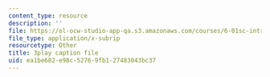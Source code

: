 ```yaml
---
content_type: resource
description: ''
file: https://ol-ocw-studio-app-qa.s3.amazonaws.com/courses/6-01sc-introduction-to-electrical-engineering-and-computer-science-i-spring-2011/ea1be682e98c52769fb127483043bc37_u_x67-kaedM.vtt
file_type: application/x-subrip
resourcetype: Other
title: 3play caption file
uid: ea1be682-e98c-5276-9fb1-27483043bc37
---
```

